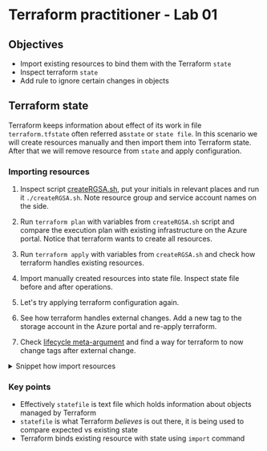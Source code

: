 # Terraform practitioner - Lab 01

## Objectives

- Import existing resources to bind them with the Terraform `state`
- Inspect terraform `state` 
- Add rule to ignore certain changes in objects

## Terraform state

Terraform keeps information about effect of its work in file `terraform.tfstate` often referred as`state` or `state file`. 
In this scenario we will create resources manually and then import them into Terraform state.
After that we will remove resource from `state` and apply configuration.

### Importing resources
   
1. Inspect script [createRGSA.sh](./scripts/createRGSA.sh), put your initials in relevant places and run it `./createRGSA.sh`. 
Note resource group and service account names on the side.
  
2. Run `terraform plan` with variables from `createRGSA.sh` script and compare the execution plan with existing infrastructure on the Azure portal. 
Notice that terraform wants to create all resources.

3. Run `terraform apply` with variables from `createRGSA.sh` and check how terraform handles existing resources.

4. Import manually created resources into state file. Inspect state file before and after operations.

5. Let's try applying terraform configuration again.

6. See how terraform handles external changes. Add a new tag to the storage account in the Azure portal and re-apply terraform.

7. Check [lifecycle meta-argument](https://developer.hashicorp.com/terraform/language/meta-arguments/lifecycle) 
and find a way for terraform to now change tags after external change.

<details>
<summary>Snippet how import resources</summary>

```bash
terraform import module.rg.azurerm_resource_group.rg /subscriptions/<subscription-id>/resourceGroups/<rg-name>
terraform import module.storageaccount.azurerm_storage_account.sa /subscriptions/<subscription-id>/resourceGroups/<rg-name>/providers/Microsoft.Storage/storageAccounts/<sa-name>
```

</details>

### Key points
- Effectively `statefile` is text file which holds information about objects managed by Terraform
- `statefile` is what Terraform _believes_ is out there, it is being used to compare expected vs existing state
- Terraform binds existing resource with state using `import` command

